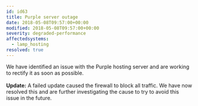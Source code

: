 ```yaml
---
id: id63
title: Purple server outage
date: 2018-05-08T09:57:00+00:00
modified: 2018-05-08T09:57:00+00:00
severity: degraded-performance
affectedsystems:
  - lamp_hosting
resolved: true
---
```


We have identified an issue with the Purple hosting server and are working to rectify it as soon as possible.<br /><br />**Update:** A failed update caused the firewall to block all traffic. We have now resolved this and are further investigating the cause to try to avoid this issue in the future.

